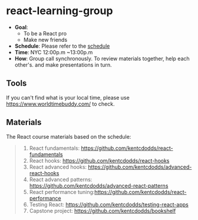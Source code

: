 # react-learning-group

- **Goal**: 
    - To be a React pro
    - Make new friends
- **Schedule**: Please refer to the [schedule](Schedule.md)
- **Time**: NYC 12:00p.m ~13:00p.m
- **How**: Group call synchronously. To review materials together, help each other's. and make presentations in turn.

## Tools

If you can't find what is your local time, please use  https://www.worldtimebuddy.com/ to check.

## Materials

The React course materials based on the schedule:

>1. React fundamentals: https://github.com/kentcdodds/react-fundamentals
>2. React hooks: https://github.com/kentcdodds/react-hooks
>3. React advanced hooks: https://github.com/kentcdodds/advanced-react-hooks
>4. React advanced patterns: https://github.com/kentcdodds/advanced-react-patterns 
>5. React performance tuning:https://github.com/kentcdodds/react-performance
>6. Testing React: https://github.com/kentcdodds/testing-react-apps
>7. Capstone project: https://github.com/kentcdodds/bookshelf
